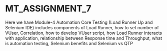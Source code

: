 # MT_ASSIGNMENT_7
Here we have Module-4 Automation Core Testing (Load Runner Up and Selenium IDE) includes components of Load Runner, how to set number of VUser, Correlation, how to develop VUser script, how Load Runner interacts with application, relationship between Response time and Throughput, what is automation testing, Selenium benefits and Selenium vs QTP
